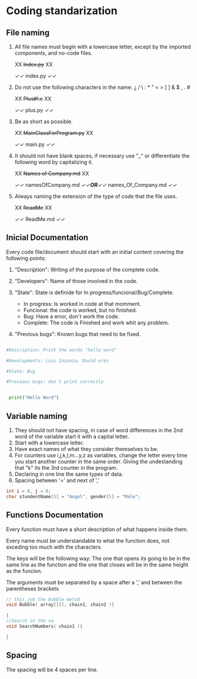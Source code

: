 # Coding standarization

<a name="Item1"></a>

## File naming

1. All file names must begin with a lowercase letter, except by the imported components, and no-code files.

    XX ~~Index.py~~ XX

    ✓✓  index.py  ✓✓
    
2. Do not use the following characters in the name:  ¿ / \ : * ” < > [ ] & $ , . #

    XX ~~Plus#!.c~~ XX

    ✓✓ plus.py ✓✓
    
3. Be as short as possible.
    
    XX ~~MainClassForProgram.py~~ XX

    ✓✓  main.py  ✓✓
    
4. It should not have blank spaces, if necessary use "_" or differentiate the following word by capitalizing it.

     XX ~~Names of Company.md~~ XX  
    
     ✓✓  namesOfCompany.md  ✓✓___OR___✓✓  names_Of_Company.md  ✓✓
    
5. Always naming the extension of the type of code that the file uses.

    XX ~~ReadMe~~ XX

    ✓✓  ReadMe.md  ✓✓

<a name="Item2"></a>

## Inicial Documentation

Every code file/document should start with an initial content covering the following points:

1. "Description": Writing of the purpose of the complete code.

2. "Developers": Name of those involved in the code.

3. "State": State is definide for In progress/funcional/Bug/Complete.
    * In progress: Is worked in code at that momment.
    * Funcional: the code is worked, but no finished.
    * Bug: Have a error, don´t work the code.
    * Complete: The code is Finished and work whit any problem.

4. "Previous bugs": Known bugs that need to be fixed.
```python

#Description: Print the words "hello word"

#Developments: Luis Inzunza, David erez

#State: Bug

#Previous bugs: don´t print correctly


 print("Hello Word")
```

<a name="Item3"></a>

## Variable naming

1. They should not have spacing, in case of word differences in the 2nd word of the variable start it with a capital letter.
2. Start with a lowercase letter.
3. Have exact names of what they consider themselves to be.
4. For counters use i,j,k,l,m...y,z as variables, change the letter every time you start another counter in the same order. Giving the undestanding that "k" its the 3rd counter in the program.
5. Declaring in one line the same types of data. 
6. Spacing between '=' and next of ','
```c
int i = 0, j = 0;
char stundentName[5] = "Angel", gender[5] = "Male";

```

<a name="Item4"></a>

## Functions Documentation

Every function must have a short description of what happens inside them.

Every name must be understandable to what the function does, not exceding too much with the characters.

The keys will be the following way: The one that opens its going to be in the same line as the function and the one that closes will be in the same height as the funcion. 

The arguments must be separated by a space after a ',' and between the parentheses brackets

```c
// this job the bubble metod
void Bubble( array[][], chain1, chain2 ){

}
//Search in the va
void SearchNumbers( chain1 ){

}

```
<a name="Item5"></a>

## Spacing
The spacing will be 4 spaces per line.